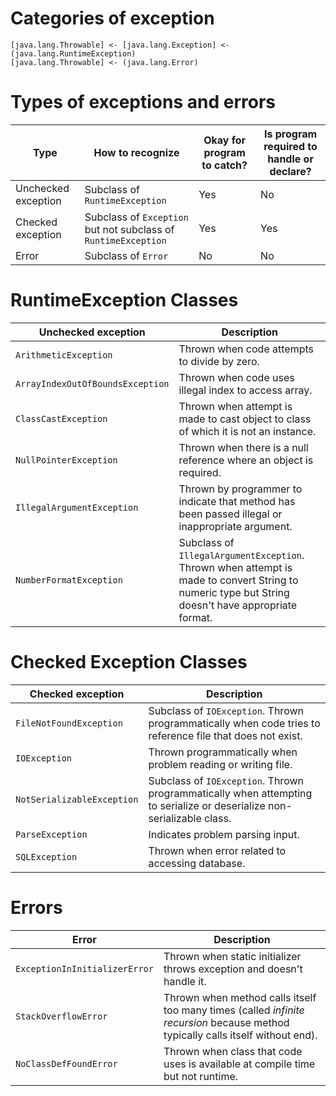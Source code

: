 # Categories of exception

```text
[java.lang.Throwable] <- [java.lang.Exception] <- (java.lang.RuntimeException)
[java.lang.Throwable] <- (java.lang.Error)
```

# Types of exceptions and errors

| Type                | How to recognize                                               | Okay for program to catch? | Is program required to handle or declare? |
|---------------------|----------------------------------------------------------------|----------------------------|-------------------------------------------|
| Unchecked exception | Subclass of `RuntimeException`                                 | Yes                        | No                                        |
| Checked exception   | Subclass of `Exception` but not subclass of `RuntimeException` | Yes                        | Yes                                       |
| Error               | Subclass of `Error`                                            | No                         | No                                        |

# RuntimeException Classes

| Unchecked exception              | Description                                                                                                                                       |
|----------------------------------|---------------------------------------------------------------------------------------------------------------------------------------------------|
| `ArithmeticException`            | Thrown when code attempts to divide by zero.                                                                                                      |
| `ArrayIndexOutOfBoundsException` | Thrown when code uses illegal index to access array.                                                                                              |
| `ClassCastException`             | Thrown when attempt is made to cast object to class of which it is not an instance.                                                               |
| `NullPointerException`           | Thrown when there is a null reference where an object is required.                                                                                |
| `IllegalArgumentException`       | Thrown by programmer to indicate that method has been passed illegal or inappropriate argument.                                                   |
| `NumberFormatException`          | Subclass of `IllegalArgumentException`. Thrown when attempt is made to convert String to numeric type but String doesn't have appropriate format. |

# Checked Exception Classes

| Checked exception          | Description                                                                                                            |
|----------------------------|------------------------------------------------------------------------------------------------------------------------|
| `FileNotFoundException`    | Subclass of `IOException`. Thrown programmatically when code tries to reference file that does not exist.              |
| `IOException`              | Thrown programmatically when problem reading or writing file.                                                          |
| `NotSerializableException` | Subclass of `IOException`. Thrown programmatically when attempting to serialize or deserialize non-serializable class. |
| `ParseException`           | Indicates problem parsing input.                                                                                       |
| `SQLException`             | Thrown when error related to accessing database.                                                                       |

# Errors

| Error                         | Description                                                                                                                     |
|-------------------------------|---------------------------------------------------------------------------------------------------------------------------------|
| `ExceptionInInitializerError` | Thrown when static initializer throws exception and doesn't handle it.                                                          |
| `StackOverflowError`          | Thrown when method calls itself too many times (called _infinite recursion_ because method typically calls itself without end). |
| `NoClassDefFoundError`        | Thrown when class that code uses is available at compile time but not runtime.                                                  |
